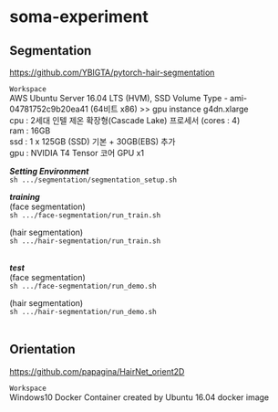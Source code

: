 # soma-experiment



## Segmentation
https://github.com/YBIGTA/pytorch-hair-segmentation

```Workspace``` <br>
AWS Ubuntu Server 16.04 LTS (HVM), SSD Volume Type - ami-04781752c9b20ea41 (64비트 x86) >> gpu instance g4dn.xlarge <br>
cpu : 2세대 인텔 제온 확장형(Cascade Lake) 프로세서 (cores : 4) <br>
ram : 16GB <br>
ssd : 1 x 125GB (SSD) 기본 + 30GB(EBS) 추가 <br>
gpu : NVIDIA T4 Tensor 코어 GPU x1 <br>

***Setting Environment*** <br>
```sh .../segmentation/segmentation_setup.sh```

***training*** <br>
(face segmentation) <br> 
```sh .../face-segmentation/run_train.sh```
<br>

(hair segmentation) <br>
```sh .../hair-segmentation/run_train.sh```
<br><br>

***test*** <br>
(face segmentation) <br> 
```sh .../face-segmentation/run_demo.sh```
<br>

(hair segmentation) <br>
```sh .../hair-segmentation/run_demo.sh```
<br><br>

## Orientation
https://github.com/papagina/HairNet_orient2D

```Workspace``` <br>
Windows10 Docker Container created by Ubuntu 16.04 docker image

